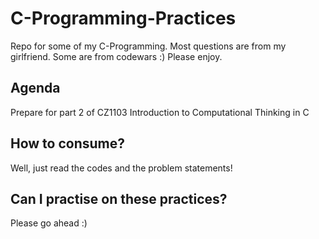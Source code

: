 # C-Programming-Practices
Repo for some of my C-Programming. Most questions are from my girlfriend. Some are from codewars :) Please enjoy.

## Agenda
Prepare for part 2 of CZ1103 Introduction to Computational Thinking in C

## How to consume?
Well, just read the codes and the problem statements! 

## Can I practise on these practices?
Please go ahead :)
